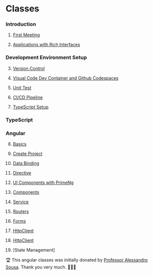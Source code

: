 Classes
====

### Introduction

1. [First Meeting](class/1-introduction/01-first-meeting.md)

2. [Applications with Rich Interfaces](class/1-introduction/02-applications-with-rich-interfaces.md)

### Development Environment Setup 

3. [Version Control](class/2-development-environment-setup/03-version-control.md)

4. [Visual Code Dev Container and Github Codespaces](class/2-development-environment-setup/04-devcontainer.md)

5. [Unit Test](class/2-development-environment-setup/05-unit-test.md)

6. [CI/CD Pipeline](class/2-development-environment-setup/06-pipeline.md)

7. [TypeScript Setup](class/2-development-environment-setup/07-typescript.md)

### TypeScript

### Angular

8. [Basics](class/4-angular/08-basics.md)

9. [Create Project](class/4-angular/09-create-project.md)

10. [Data Binding](class/4-angular/10-data-binding.md)

11. [Directive](class/4-angular/11-directives.md)

12. [UI Components with PrimeNg](class/4-angular/12-ui-components.md)

13. [Components](class/4-angular/13-components.md)

14. [Service](class/4-angular/14-services.md)

15. [Routers](class/4-angular/15-routers.md)

16. [Forms](class/4-angular/16-forms.md)

17. [HttpClient](class/4-angular/17-backend-communication.md)

18. [HttpClient](class/4-angular/18-http-client.md)

19. [State Management]

:trophy: This angular classes was initially donated by [Professor Alessandro Sousa](https://github.com/alessandrojsouza). Thank you very much. 🚀🚀🚀

